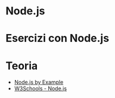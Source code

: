 # Node.js

# Esercizi con Node.js
# Teoria
- [Node.js by Example](https://github.com/filippo-bilardo/Nodejs-by-example)
- [W3Schools - Node.js](https://www.w3schools.com/nodejs/)